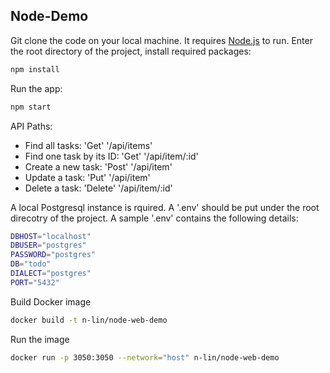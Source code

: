 ## Node-Demo

Git clone the code on your local machine.
It requires [Node.js](https://nodejs.org/) to run.
Enter the root directory of the project, install required packages:

```sh
npm install
```

Run the app:

```sh
npm start
```

API Paths:

- Find all tasks: 'Get' '/api/items'
- Find one task by its ID: 'Get' '/api/item/:id'
- Create a new task: 'Post' '/api/item'
- Update a task: 'Put' '/api/item'
- Delete a task: 'Delete' '/api/item/:id'

A local Postgresql instance is rquired. A '.env' should be put under the root direcotry of the project.
A sample '.env' contains the following details:

```sh
DBHOST="localhost"
DBUSER="postgres"
PASSWORD="postgres"
DB="todo"
DIALECT="postgres"
PORT="5432"
```

Build Docker image
```sh
docker build -t n-lin/node-web-demo
```

Run the image
```sh
docker run -p 3050:3050 --network="host" n-lin/node-web-demo
```
